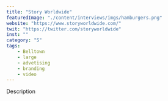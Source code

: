 ```yaml
---
title: "Story Worldwide"
featuredImage: "./content/interviews/imgs/hamburgers.png"
website: "https://www.storyworldwide.com/"
twit: "https://twitter.com/storyworldwide"
inst: ""
category: "S"
tags:
    - Belltown
    - large
    - advetising
    - branding
    - video
---
```


Description
